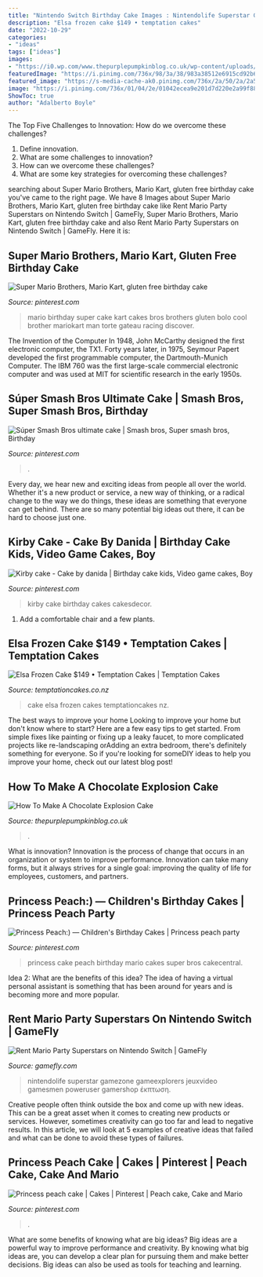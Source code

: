 ```yaml
---
title: "Nintendo Switch Birthday Cake Images : Nintendolife Superstar Gamezone Gameexplorers Jeuxvideo Gamesmen Poweruser Gamershop έκπτωση"
description: "Elsa frozen cake $149 • temptation cakes"
date: "2022-10-29"
categories:
- "ideas"
tags: ["ideas"]
images:
- "https://i0.wp.com/www.thepurplepumpkinblog.co.uk/wp-content/uploads/2017/03/How-To-Make-a-Chocolate-Explosion-Cake.jpg?fit=800%2C1200&amp;ssl=1"
featuredImage: "https://i.pinimg.com/736x/98/3a/38/983a38512e6915cd92b6adf3d030c2ff--videogame.jpg"
featured_image: "https://s-media-cache-ak0.pinimg.com/736x/2a/50/2a/2a502a039ba0abeb689e4fe7d7c77671.jpg"
image: "https://i.pinimg.com/736x/01/04/2e/01042ecea9e201d7d220e2a99f887156--princess-cakes-princess-peach-cake.jpg"
ShowToc: true
author: "Adalberto Boyle"
---
```



The Top Five Challenges to Innovation: How do we overcome these challenges?
1. Define innovation.
2. What are some challenges to innovation? 
3. How can we overcome these challenges? 
4. What are some key strategies for overcoming these challenges?

	

		
searching about Super Mario Brothers, Mario Kart, gluten free birthday cake you've came to the right page. We have 8 Images about Super Mario Brothers, Mario Kart, gluten free birthday cake like Rent Mario Party Superstars on Nintendo Switch | GameFly, Super Mario Brothers, Mario Kart, gluten free birthday cake and also Rent Mario Party Superstars on Nintendo Switch | GameFly. Here it is:
		
    
## Super Mario Brothers, Mario Kart, Gluten Free Birthday Cake

<img loading=lazy src="https://s-media-cache-ak0.pinimg.com/736x/2a/50/2a/2a502a039ba0abeb689e4fe7d7c77671.jpg" onerror="this.onerror=null;this.src='https://tse3.mm.bing.net/th?id=OIP.Jy7l6qkZBuz-VjgAUV5jtAHaJ3&amp;pid=15.1';" alt="Super Mario Brothers, Mario Kart, gluten free birthday cake">

_Source: pinterest.com_

>mario birthday super cake kart cakes bros brothers gluten bolo cool brother mariokart man torte gateau racing discover. 

	

The Invention of the Computer
In 1948, John McCarthy designed the first electronic computer, the TX1. Forty years later, in 1975, Seymour Papert developed the first programmable computer, the Dartmouth-Munich Computer. The IBM 760 was the first large-scale commercial electronic computer and was used at MIT for scientific research in the early 1950s.

    
## Súper Smash Bros Ultimate Cake | Smash Bros, Super Smash Bros, Birthday

<img loading=lazy src="https://i.pinimg.com/736x/aa/1f/ab/aa1fab305cf4fb7f3617ded0a4673fdf.jpg" onerror="this.onerror=null;this.src='https://tse3.mm.bing.net/th?id=OIP.snkM9oN7XcMs-CFqUarIVAHaJ4&amp;pid=15.1';" alt="Súper Smash Bros ultimate cake | Smash bros, Super smash bros, Birthday">

_Source: pinterest.com_

>. 

	

Every day, we hear new and exciting ideas from people all over the world. Whether it's a new product or service, a new way of thinking, or a radical change to the way we do things, these ideas are something that everyone can get behind. There are so many potential big ideas out there, it can be hard to choose just one.

    
## Kirby Cake - Cake By Danida | Birthday Cake Kids, Video Game Cakes, Boy

<img loading=lazy src="https://i.pinimg.com/736x/98/3a/38/983a38512e6915cd92b6adf3d030c2ff--videogame.jpg" onerror="this.onerror=null;this.src='https://tse2.mm.bing.net/th?id=OIP.czIeh0P7Th9Oje8Wd4g-2AHaJ6&amp;pid=15.1';" alt="Kirby cake - Cake by danida | Birthday cake kids, Video game cakes, Boy">

_Source: pinterest.com_

>kirby cake birthday cakes cakesdecor. 

	

1. Add a comfortable chair and a few plants. 

    
## Elsa Frozen Cake $149 • Temptation Cakes | Temptation Cakes

<img loading=lazy src="https://temptationcakes.co.nz/wp-content/uploads/2014/09/0021.jpg" onerror="this.onerror=null;this.src='https://tse1.mm.bing.net/th?id=OIP.ZCX_NTqI3GMmiiXmN6O0FAHaJ4&amp;pid=15.1';" alt="Elsa Frozen Cake $149 • Temptation Cakes | Temptation Cakes">

_Source: temptationcakes.co.nz_

>cake elsa frozen cakes temptationcakes nz. 

	

The best ways to improve your home
Looking to improve your home but don't know where to start? Here are a few easy tips to get started. From simple fixes like painting or fixing up a leaky faucet, to more complicated projects like re-landscaping orAdding an extra bedroom, there's definitely something for everyone. So if you're looking for someDIY ideas to help you improve your home, check out our latest blog post!

    
## How To Make A Chocolate Explosion Cake

<img loading=lazy src="https://i0.wp.com/www.thepurplepumpkinblog.co.uk/wp-content/uploads/2017/03/How-To-Make-a-Chocolate-Explosion-Cake.jpg?fit=800%2C1200&amp;ssl=1" onerror="this.onerror=null;this.src='https://tse1.mm.bing.net/th?id=OIP.Yl5W3QJW5BpIm3bHc0p-xwHaLH&amp;pid=15.1';" alt="How To Make A Chocolate Explosion Cake">

_Source: thepurplepumpkinblog.co.uk_

>. 

	

What is innovation?
Innovation is the process of change that occurs in an organization or system to improve performance. Innovation can take many forms, but it always strives for a single goal: improving the quality of life for employees, customers, and partners.

    
## Princess Peach:) — Children&#039;s Birthday Cakes | Princess Peach Party

<img loading=lazy src="https://i.pinimg.com/736x/01/04/2e/01042ecea9e201d7d220e2a99f887156--princess-cakes-princess-peach-cake.jpg" onerror="this.onerror=null;this.src='https://tse4.mm.bing.net/th?id=OIP.deTsliiOM4BagojuLXeYpwHaLD&amp;pid=15.1';" alt="Princess Peach:) — Children&#039;s Birthday Cakes | Princess peach party">

_Source: pinterest.com_

>princess cake peach birthday mario cakes super bros cakecentral. 

	

Idea 2: What are the benefits of this idea?
The idea of having a virtual personal assistant is something that has been around for years and is becoming more and more popular.

    
## Rent Mario Party Superstars On Nintendo Switch | GameFly

<img loading=lazy src="https://cms.gameflycdn.com/proxy/gf/boxart/480w/5030010.jpg" onerror="this.onerror=null;this.src='https://tse3.mm.bing.net/th?id=OIP.cMqgSs0iZ4FkQUfBBjWFnwHaL7&amp;pid=15.1';" alt="Rent Mario Party Superstars on Nintendo Switch | GameFly">

_Source: gamefly.com_

>nintendolife superstar gamezone gameexplorers jeuxvideo gamesmen poweruser gamershop έκπτωση. 

	

Creative people often think outside the box and come up with new ideas. This can be a great asset when it comes to creating new products or services. However, sometimes creativity can go too far and lead to negative results. In this article, we will look at 5 examples of creative ideas that failed and what can be done to avoid these types of failures.

    
## Princess Peach Cake | Cakes | Pinterest | Peach Cake, Cake And Mario

<img loading=lazy src="https://s-media-cache-ak0.pinimg.com/originals/df/52/ce/df52ceacbd82ab0eabb9430f3b587c65.jpg" onerror="this.onerror=null;this.src='https://tse1.mm.bing.net/th?id=OIP.n6MIPZK2uQeSv6ZclOMJiAHaJ4&amp;pid=15.1';" alt="Princess peach cake | Cakes | Pinterest | Peach cake, Cake and Mario">

_Source: pinterest.com_

>. 

	

What are some benefits of knowing what are big ideas?
Big ideas are a powerful way to improve performance and creativity. By knowing what big ideas are, you can develop a clear plan for pursuing them and make better decisions. Big ideas can also be used as tools for teaching and learning.

